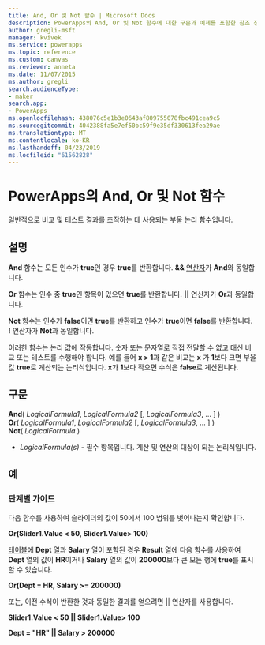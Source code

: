 ```yaml
---
title: And, Or 및 Not 함수 | Microsoft Docs
description: PowerApps의 And, Or 및 Not 함수에 대한 구문과 예제를 포함한 참조 정보
author: gregli-msft
manager: kvivek
ms.service: powerapps
ms.topic: reference
ms.custom: canvas
ms.reviewer: anneta
ms.date: 11/07/2015
ms.author: gregli
search.audienceType:
- maker
search.app:
- PowerApps
ms.openlocfilehash: 438076c5e1b3e0643af809755078fbc491cea9c5
ms.sourcegitcommit: 4042388fa5e7ef50bc59f9e35df330613fea29ae
ms.translationtype: MT
ms.contentlocale: ko-KR
ms.lasthandoff: 04/23/2019
ms.locfileid: "61562828"
---
```

# <a name="and-or-and-not-functions-in-powerapps"></a>PowerApps의 And, Or 및 Not 함수
일반적으로 비교 및 테스트 결과를 조작하는 데 사용되는 부울 논리 함수입니다.

## <a name="description"></a>설명
**And** 함수는 모든 인수가 **true**인 경우 **true**를 반환합니다.  **&&** [연산자](operators.md)가 **And**와 동일합니다.

**Or** 함수는 인수 중 **true**인 항목이 있으면 **true**를 반환합니다.  **||** 연산자가 **Or**과 동일합니다.

**Not** 함수는 인수가 **false**이면 **true**를 반환하고 인수가 **true**이면 **false**를 반환합니다.  **!** 연산자가 **Not**과 동일합니다.

이러한 함수는 논리 값에 작동합니다. 숫자 또는 문자열로 직접 전달할 수 없고 대신 비교 또는 테스트를 수행해야 합니다. 예를 들어 **x > 1**과 같은 비교는 **x** 가 **1**보다 크면 부울 값 **true**로 계산되는 논리식입니다. **x**가 **1**보다 작으면 수식은 **false**로 계산됩니다.

## <a name="syntax"></a>구문
**And**( *LogicalFormula1*, *LogicalFormula2* [, *LogicalFormula3*, ... ] )<br>
**Or**( *LogicalFormula1*, *LogicalFormula2* [, *LogicalFormula3*, ... ] )<br>
**Not**( *LogicalFormula* )

* *LogicalFormula(s)* - 필수 항목입니다.  계산 및 연산의 대상이 되는 논리식입니다.

## <a name="examples"></a>예
### <a name="step-by-step"></a>단계별 가이드
다음 함수를 사용하여 슬라이더의 값이 50에서 100 범위를 벗어나는지 확인합니다.

**Or(Slider1.Value < 50, Slider1.Value> 100)**

[테이블](../working-with-tables.md)에 **Dept** [열](../working-with-tables.md#columns)과 **Salary** 열이 포함된 경우 **Result** 열에 다음 함수를 사용하여 **Dept** 열의 값이 **HR**이거나 **Salary** 열의 값이 **200000**보다 큰 모든 행에 **true**를 표시할 수 있습니다.

**Or(Dept = HR, Salary >= 200000)**

또는, 이전 수식이 반환한 것과 동일한 결과를 얻으려면 || 연산자를 사용합니다.

**Slider1.Value < 50 || Slider1.Value> 100**

**Dept = "HR" || Salary > 200000**

